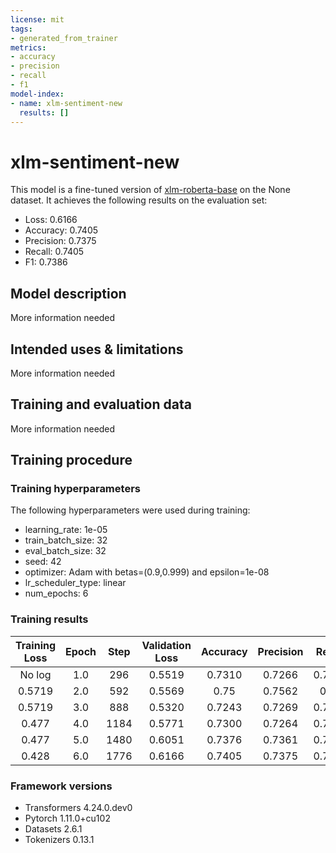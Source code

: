 ```yaml
---
license: mit
tags:
- generated_from_trainer
metrics:
- accuracy
- precision
- recall
- f1
model-index:
- name: xlm-sentiment-new
  results: []
---
```


<!-- This model card has been generated automatically according to the information the Trainer had access to. You
should probably proofread and complete it, then remove this comment. -->

# xlm-sentiment-new

This model is a fine-tuned version of [xlm-roberta-base](https://huggingface.co/xlm-roberta-base) on the None dataset.
It achieves the following results on the evaluation set:
- Loss: 0.6166
- Accuracy: 0.7405
- Precision: 0.7375
- Recall: 0.7405
- F1: 0.7386

## Model description

More information needed

## Intended uses & limitations

More information needed

## Training and evaluation data

More information needed

## Training procedure

### Training hyperparameters

The following hyperparameters were used during training:
- learning_rate: 1e-05
- train_batch_size: 32
- eval_batch_size: 32
- seed: 42
- optimizer: Adam with betas=(0.9,0.999) and epsilon=1e-08
- lr_scheduler_type: linear
- num_epochs: 6

### Training results

| Training Loss | Epoch | Step | Validation Loss | Accuracy | Precision | Recall | F1     |
|:-------------:|:-----:|:----:|:---------------:|:--------:|:---------:|:------:|:------:|
| No log        | 1.0   | 296  | 0.5519          | 0.7310   | 0.7266    | 0.7310 | 0.7277 |
| 0.5719        | 2.0   | 592  | 0.5569          | 0.75     | 0.7562    | 0.75   | 0.7302 |
| 0.5719        | 3.0   | 888  | 0.5320          | 0.7243   | 0.7269    | 0.7243 | 0.7254 |
| 0.477         | 4.0   | 1184 | 0.5771          | 0.7300   | 0.7264    | 0.7300 | 0.7276 |
| 0.477         | 5.0   | 1480 | 0.6051          | 0.7376   | 0.7361    | 0.7376 | 0.7368 |
| 0.428         | 6.0   | 1776 | 0.6166          | 0.7405   | 0.7375    | 0.7405 | 0.7386 |


### Framework versions

- Transformers 4.24.0.dev0
- Pytorch 1.11.0+cu102
- Datasets 2.6.1
- Tokenizers 0.13.1
